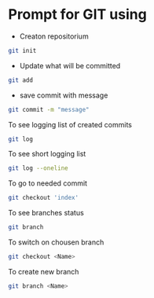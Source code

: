 # Prompt for GIT using

* Creaton repositorium
```sh
git init
```

* Update what will be committed
```sh
git add
```
* save commit with message
```sh
git commit -m "message"
```
To see logging list of created commits
```sh
git log
```
To see short logging list
```sh
git log --oneline
```
To go to needed commit
```sh
git checkout 'index'
```

To see branches status 
```sh
git branch
```

To switch on chousen branch
```sh
git checkout <Name>
```
To create new branch
```sh
git branch <Name>



